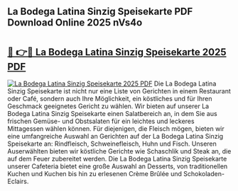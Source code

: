 ## La Bodega Latina Sinzig Speisekarte PDF Download Online 2025 nVs4o

# <h2><a href="http://gc99qqx.nevu.top/?p=La+Bodega+Latina+Sinzig+Speisekarte">🔗 👉🔴 La Bodega Latina Sinzig Speisekarte 2025 PDF</a></h2>

[![La Bodega Latina Sinzig Speisekarte 2025 PDF](https://i.imgur.com/dBaPXMq.png)](http://gc99qqx.nevu.top/?p=La+Bodega+Latina+Sinzig+Speisekarte)
Die La Bodega Latina Sinzig Speisekarte ist nicht nur eine Liste von Gerichten in einem Restaurant oder Café, sondern auch Ihre Möglichkeit, ein köstliches und für Ihren Geschmack geeignetes Gericht zu wählen. Wir bieten auf unserer La Bodega Latina Sinzig Speisekarte einen Salatbereich an, in dem Sie aus frischen Gemüse- und Obstsalaten für ein leichtes und leckeres Mittagessen wählen können. Für diejenigen, die Fleisch mögen, bieten wir eine umfangreiche Auswahl an Gerichten auf der La Bodega Latina Sinzig Speisekarte an: Rindfleisch, Schweinefleisch, Huhn und Fisch. Unseren Auserwählten bieten wir köstliche Gerichte wie Schaschlik und Steak an, die auf dem Feuer zubereitet werden. Die La Bodega Latina Sinzig Speisekarte unserer Cafeteria bietet eine große Auswahl an Desserts, von traditionellen Kuchen und Kuchen bis hin zu erlesenen Crème Brûlée und Schokoladen-Eclairs.
